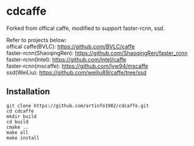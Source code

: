 # cdcaffe
Forked from offical caffe, modified to support faster-rcnn, ssd.     

Refer to projects below:   
offical caffe(BVLC): https://github.com/BVLC/caffe   
faster-rcnn(ShaoqingRen): https://github.com/ShaoqingRen/faster_rcnn   
faster-rcnn(Intel): https://github.com/intel/caffe   
faster-rcnn(mscaffe): https://github.com/lyw94/mscaffe   
ssd(WeiLiu): https://github.com/weiliu89/caffe/tree/ssd   

## **Installation**
```shell
git clone https://github.com/artinfo1982/cdcaffe.git
cd cdcaffe
mkdir build
cd build
cmake ..
make all
make install
```

